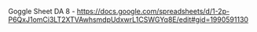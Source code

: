 Goggle Sheet DA 8 - https://docs.google.com/spreadsheets/d/1-2p-P6QxJ1omCi3LT2XTVAwhsmdpUdxwrL1CSWGYq8E/edit#gid=1990591130

